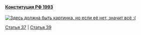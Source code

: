 #### [Конституция РФ 1993](https://lalawland.github.io/eurasia/russia/const)

[![Здесь должна быть картинка, но если её нет, значит всё :(](https://sun9-east.userapi.com/sun9-17/s/v1/ig2/zdm8wQqPM_EwjUD5I8QmQ_L0UjI2oJgcPwt_J6b7Urea7EcRr60afKMfnqlQHPyFRtlJcyv7OH2fPAyOKx-2twtP.jpg?size=1280x720&quality=95&type=album)](https://sun9-east.userapi.com/sun9-17/s/v1/ig2/zdm8wQqPM_EwjUD5I8QmQ_L0UjI2oJgcPwt_J6b7Urea7EcRr60afKMfnqlQHPyFRtlJcyv7OH2fPAyOKx-2twtP.jpg?size=1280x720&quality=95&type=album)

[Статья 37](https://lalawland.github.io/eurasia/russia/const/art36) | [Статья 39](https://lalawland.github.io/eurasia/russia/const/art39)
